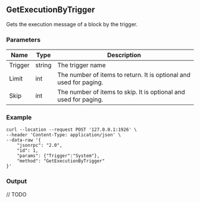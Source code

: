 ## GetExecutionByTrigger

Gets the execution message of a block by the trigger.

### Parameters

| Name         | Type   | Description       |
| ---------------- | -------------- | ------- |
| Trigger    | string | The trigger name |
| Limit | int | The number of items to return. It is optional and used for paging. |
| Skip | int | The number of items to skip. It is optional and used for paging. |

### Example
```shell
curl --location --request POST '127.0.0.1:1926' \
--header 'Content-Type: application/json' \
--data-raw '{
    "jsonrpc": "2.0",
    "id": 1,
    "params": {"Trigger":"System"},
    "method": "GetExecutionByTrigger"
}'
```

### Output

// TODO
